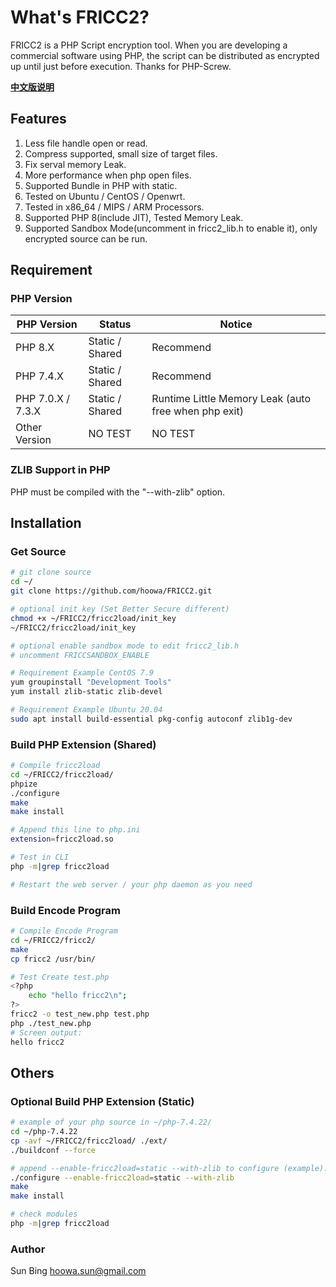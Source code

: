 # What's FRICC2?

FRICC2 is a PHP Script encryption tool. When you are developing a commercial software using PHP, the script can be distributed as encrypted up until just before execution. Thanks for PHP-Screw.

[**中文版说明**](./README_CN.md)



## Features

1. Less file handle open or read.
2. Compress supported, small size of target files.
3. Fix serval memory Leak.
4. More performance when php open files.
5. Supported Bundle in PHP with static.
6. Tested on Ubuntu / CentOS / Openwrt.
7. Tested in x86_64 / MIPS / ARM Processors.
8. Supported PHP 8(include JIT), Tested Memory Leak.
9. Supported Sandbox Mode(uncomment in fricc2_lib.h to enable it), only encrypted source can be run.





## Requirement

### PHP Version

| PHP Version       | Status          | Notice                                               |
| ----------------- | --------------- | ---------------------------------------------------- |
| PHP 8.X           | Static / Shared | Recommend                                            |
| PHP 7.4.X         | Static / Shared | Recommend                                            |
| PHP 7.0.X / 7.3.X | Static / Shared | Runtime Little Memory Leak (auto free when php exit) |
| Other Version     | NO TEST         | NO TEST                                              |

### ZLIB Support in PHP

PHP must be compiled with the "--with-zlib" option.





## Installation

### Get Source

```bash
# git clone source
cd ~/
git clone https://github.com/hoowa/FRICC2.git

# optional init key (Set Better Secure different)
chmod +x ~/FRICC2/fricc2load/init_key
~/FRICC2/fricc2load/init_key

# optional enable sandbox mode to edit fricc2_lib.h
# uncomment FRICCSANDBOX_ENABLE

# Requirement Example CentOS 7.9
yum groupinstall "Development Tools"
yum install zlib-static zlib-devel

# Requirement Example Ubuntu 20.04
sudo apt install build-essential pkg-config autoconf zlib1g-dev
```

### Build PHP Extension (Shared)

```bash
# Compile fricc2load
cd ~/FRICC2/fricc2load/
phpize
./configure
make
make install

# Append this line to php.ini
extension=fricc2load.so

# Test in CLI
php -m|grep fricc2load

# Restart the web server / your php daemon as you need
```

### Build Encode Program

```bash
# Compile Encode Program
cd ~/FRICC2/fricc2/
make
cp fricc2 /usr/bin/

# Test Create test.php
<?php
	echo "hello fricc2\n";
?>
fricc2 -o test_new.php test.php
php ./test_new.php
# Screen output:
hello fricc2
```



## Others

### Optional Build PHP Extension (Static)

```bash
# example of your php source in ~/php-7.4.22/
cd ~/php-7.4.22
cp -avf ~/FRICC2/fricc2load/ ./ext/
./buildconf --force

# append --enable-fricc2load=static --with-zlib to configure (example):
./configure --enable-fricc2load=static --with-zlib
make
make install

# check modules
php -m|grep fricc2load
```

### Author

Sun Bing <hoowa.sun@gmail.com>

